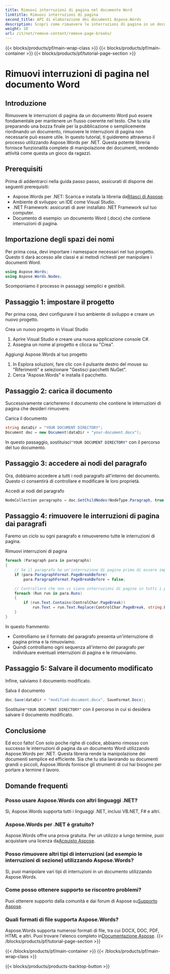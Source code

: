 ```yaml
---
title: Rimuovi interruzioni di pagina nel documento Word
linktitle: Rimuovi interruzioni di pagina
second_title: API di elaborazione dei documenti Aspose.Words
description: Scopri come rimuovere le interruzioni di pagina in un documento Word usando Aspose.Words per .NET con la nostra guida passo-passo. Migliora le tue capacità di manipolazione dei documenti.
weight: 10
url: /it/net/remove-content/remove-page-breaks/
---
```


{{< blocks/products/pf/main-wrap-class >}}
{{< blocks/products/pf/main-container >}}
{{< blocks/products/pf/tutorial-page-section >}}

# Rimuovi interruzioni di pagina nel documento Word

## Introduzione

Rimuovere le interruzioni di pagina da un documento Word può essere fondamentale per mantenere un flusso coerente nel testo. Che tu stia preparando una bozza finale per la pubblicazione o semplicemente riordinando un documento, rimuovere le interruzioni di pagina non necessarie può essere utile. In questo tutorial, ti guideremo attraverso il processo utilizzando Aspose.Words per .NET. Questa potente libreria fornisce funzionalità complete di manipolazione dei documenti, rendendo attività come questa un gioco da ragazzi.

## Prerequisiti

Prima di addentrarci nella guida passo passo, assicurati di disporre dei seguenti prerequisiti:

-  Aspose.Words per .NET: Scarica e installa la libreria da[Rilasci di Aspose](https://releases.aspose.com/words/net/).
- Ambiente di sviluppo: un IDE come Visual Studio.
- .NET Framework: assicurati di aver installato .NET Framework sul tuo computer.
- Documento di esempio: un documento Word (.docx) che contiene interruzioni di pagina.

## Importazione degli spazi dei nomi

Per prima cosa, devi importare i namespace necessari nel tuo progetto. Questo ti darà accesso alle classi e ai metodi richiesti per manipolare i documenti Word.

```csharp
using Aspose.Words;
using Aspose.Words.Nodes;
```

Scomponiamo il processo in passaggi semplici e gestibili.

## Passaggio 1: impostare il progetto

Per prima cosa, devi configurare il tuo ambiente di sviluppo e creare un nuovo progetto.

Crea un nuovo progetto in Visual Studio
1. Aprire Visual Studio e creare una nuova applicazione console C#.
2. Assegna un nome al progetto e clicca su "Crea".

Aggiungi Aspose.Words al tuo progetto
1. In Esplora soluzioni, fare clic con il pulsante destro del mouse su "Riferimenti" e selezionare "Gestisci pacchetti NuGet".
2. Cerca "Aspose.Words" e installa il pacchetto.

## Passaggio 2: carica il documento

Successivamente caricheremo il documento che contiene le interruzioni di pagina che desideri rimuovere.

Carica il documento
```csharp
string dataDir = "YOUR DOCUMENT DIRECTORY"; 
Document doc = new Document(dataDir + "your-document.docx");
```
 In questo passaggio, sostituisci`"YOUR DOCUMENT DIRECTORY"` con il percorso del tuo documento.

## Passaggio 3: accedere ai nodi del paragrafo

Ora, dobbiamo accedere a tutti i nodi paragrafo all'interno del documento. Questo ci consentirà di controllare e modificare le loro proprietà.

Accedi ai nodi del paragrafo
```csharp
NodeCollection paragraphs = doc.GetChildNodes(NodeType.Paragraph, true);
```

## Passaggio 4: rimuovere le interruzioni di pagina dai paragrafi

Faremo un ciclo su ogni paragrafo e rimuoveremo tutte le interruzioni di pagina.

Rimuovi interruzioni di pagina
```csharp
foreach (Paragraph para in paragraphs)
{
    // Se il paragrafo ha un'interruzione di pagina prima di essere impostata, cancellarla.
    if (para.ParagraphFormat.PageBreakBefore)
        para.ParagraphFormat.PageBreakBefore = false;

    // Controllare che non vi siano interruzioni di pagina in tutti i paragrafi e rimuoverle.
    foreach (Run run in para.Runs)
    {
        if (run.Text.Contains(ControlChar.PageBreak))
            run.Text = run.Text.Replace(ControlChar.PageBreak, string.Empty);
    }
}
```
In questo frammento:
- Controlliamo se il formato del paragrafo presenta un'interruzione di pagina prima e la rimuoviamo.
- Quindi controlliamo ogni sequenza all'interno del paragrafo per individuare eventuali interruzioni di pagina e le rimuoviamo.

## Passaggio 5: Salvare il documento modificato

Infine, salviamo il documento modificato.

Salva il documento
```csharp
doc.Save(dataDir + "modified-document.docx", SaveFormat.Docx);
```
 Sostituire`"YOUR DOCUMENT DIRECTORY"` con il percorso in cui si desidera salvare il documento modificato.

## Conclusione

Ed ecco fatto! Con solo poche righe di codice, abbiamo rimosso con successo le interruzioni di pagina da un documento Word utilizzando Aspose.Words per .NET. Questa libreria rende la manipolazione dei documenti semplice ed efficiente. Sia che tu stia lavorando su documenti grandi o piccoli, Aspose.Words fornisce gli strumenti di cui hai bisogno per portare a termine il lavoro.

## Domande frequenti

### Posso usare Aspose.Words con altri linguaggi .NET?
Sì, Aspose.Words supporta tutti i linguaggi .NET, inclusi VB.NET, F# e altri.

### Aspose.Words per .NET è gratuito?
 Aspose.Words offre una prova gratuita. Per un utilizzo a lungo termine, puoi acquistare una licenza da[Acquisto Aspose](https://purchase.aspose.com/buy).

### Posso rimuovere altri tipi di interruzioni (ad esempio le interruzioni di sezione) utilizzando Aspose.Words?
Sì, puoi manipolare vari tipi di interruzioni in un documento utilizzando Aspose.Words.

### Come posso ottenere supporto se riscontro problemi?
 Puoi ottenere supporto dalla comunità e dai forum di Aspose su[Supporto Aspose](https://forum.aspose.com/c/words/8).

### Quali formati di file supporta Aspose.Words?
Aspose.Words supporta numerosi formati di file, tra cui DOCX, DOC, PDF, HTML e altri. Puoi trovare l'elenco completo in[Documentazione Aspose](https://reference.aspose.com/words/net/).
{{< /blocks/products/pf/tutorial-page-section >}}

{{< /blocks/products/pf/main-container >}}
{{< /blocks/products/pf/main-wrap-class >}}

{{< blocks/products/products-backtop-button >}}
